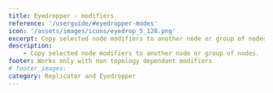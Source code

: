 ```yaml
---
title: Eyedropper - modifiers
reference: '/userguide/#eyedropper-modes'
icon: '/assets/images/icons/eyedrop_5_128.png'
excerpt: Copy selected node modifiers to another node or group of nodes.
description:
    - Copy selected node modifiers to another node or group of nodes.
footer: Works only with non topology dependant modifiers
# footer_images:
category: Replicator and Eyedropper
---
```

